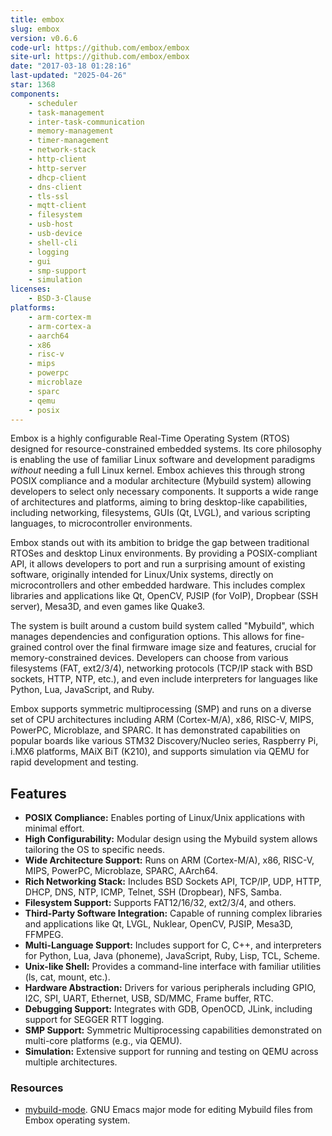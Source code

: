 ```yaml
---
title: embox
slug: embox
version: v0.6.6
code-url: https://github.com/embox/embox
site-url: https://github.com/embox/embox
date: "2017-03-18 01:28:16"
last-updated: "2025-04-26"
star: 1368
components:
    - scheduler
    - task-management
    - inter-task-communication
    - memory-management
    - timer-management
    - network-stack
    - http-client
    - http-server
    - dhcp-client
    - dns-client
    - tls-ssl
    - mqtt-client
    - filesystem
    - usb-host
    - usb-device
    - shell-cli
    - logging
    - gui
    - smp-support
    - simulation
licenses:
    - BSD-3-Clause
platforms:
    - arm-cortex-m
    - arm-cortex-a
    - aarch64
    - x86
    - risc-v
    - mips
    - powerpc
    - microblaze
    - sparc
    - qemu
    - posix
---
```

Embox is a highly configurable Real-Time Operating System (RTOS) designed for resource-constrained embedded systems. Its core philosophy is enabling the use of familiar Linux software and development paradigms *without* needing a full Linux kernel. Embox achieves this through strong POSIX compliance and a modular architecture (Mybuild system) allowing developers to select only necessary components. It supports a wide range of architectures and platforms, aiming to bring desktop-like capabilities, including networking, filesystems, GUIs (Qt, LVGL), and various scripting languages, to microcontroller environments.

<!--more-->

Embox stands out with its ambition to bridge the gap between traditional RTOSes and desktop Linux environments. By providing a POSIX-compliant API, it allows developers to port and run a surprising amount of existing software, originally intended for Linux/Unix systems, directly on microcontrollers and other embedded hardware. This includes complex libraries and applications like Qt, OpenCV, PJSIP (for VoIP), Dropbear (SSH server), Mesa3D, and even games like Quake3.

The system is built around a custom build system called "Mybuild", which manages dependencies and configuration options. This allows for fine-grained control over the final firmware image size and features, crucial for memory-constrained devices. Developers can choose from various filesystems (FAT, ext2/3/4), networking protocols (TCP/IP stack with BSD sockets, HTTP, NTP, etc.), and even include interpreters for languages like Python, Lua, JavaScript, and Ruby.

Embox supports symmetric multiprocessing (SMP) and runs on a diverse set of CPU architectures including ARM (Cortex-M/A), x86, RISC-V, MIPS, PowerPC, Microblaze, and SPARC. It has demonstrated capabilities on popular boards like various STM32 Discovery/Nucleo series, Raspberry Pi, i.MX6 platforms, MAiX BiT (K210), and supports simulation via QEMU for rapid development and testing.

## Features

-   **POSIX Compliance:** Enables porting of Linux/Unix applications with minimal effort.
-   **High Configurability:** Modular design using the Mybuild system allows tailoring the OS to specific needs.
-   **Wide Architecture Support:** Runs on ARM (Cortex-M/A), x86, RISC-V, MIPS, PowerPC, Microblaze, SPARC, AArch64.
-   **Rich Networking Stack:** Includes BSD Sockets API, TCP/IP, UDP, HTTP, DHCP, DNS, NTP, ICMP, Telnet, SSH (Dropbear), NFS, Samba.
-   **Filesystem Support:** Supports FAT12/16/32, ext2/3/4, and others.
-   **Third-Party Software Integration:** Capable of running complex libraries and applications like Qt, LVGL, Nuklear, OpenCV, PJSIP, Mesa3D, FFMPEG.
-   **Multi-Language Support:** Includes support for C, C++, and interpreters for Python, Lua, Java (phoneme), JavaScript, Ruby, Lisp, TCL, Scheme.
-   **Unix-like Shell:** Provides a command-line interface with familiar utilities (ls, cat, mount, etc.).
-   **Hardware Abstraction:** Drivers for various peripherals including GPIO, I2C, SPI, UART, Ethernet, USB, SD/MMC, Frame buffer, RTC.
-   **Debugging Support:** Integrates with GDB, OpenOCD, JLink, including support for SEGGER RTT logging.
-   **SMP Support:** Symmetric Multiprocessing capabilities demonstrated on multi-core platforms (e.g., via QEMU).
-   **Simulation:** Extensive support for running and testing on QEMU across multiple architectures.

### Resources
<!--github-projects-->
- [mybuild-mode](https://github.com/easimonenko/mybuild-mode). GNU Emacs major mode for editing Mybuild files from Embox operating system.
